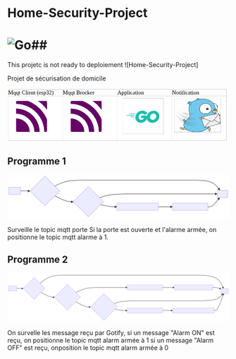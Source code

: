 # Home-Security-Project 
# ![Go](https://img.shields.io/badge/go-%2300ADD8.svg?style=for-the-badge&logo=go&logoColor=white)##
This projetc is not ready to deploiement ![Home-Security-Project]

Projet de sécurisation de domicile

![LA stack des programmes, ](stack.png)


## Programme 1

![Premier programme, ](mermaid-diagram-pg1.svg)

Surveille le topic mqtt porte
Si la porte est ouverte et l'alarme armée, on positionne le topic mqtt alarme à 1.


## Programme 2
![Second programme, ](mermaid-diagram-pg2.svg)

On survelle les message reçu par Gotify, si un message "Alarm ON" est reçu, on positionne le topic mqtt alarm armée à 1
si un message "Alarm OFF" est reçu, onposition le topic mqtt alarm armée à 0
